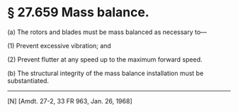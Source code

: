 # § 27.659   Mass balance.

(a) The rotors and blades must be mass balanced as necessary to—


(1) Prevent excessive vibration; and 


(2) Prevent flutter at any speed up to the maximum forward speed. 


(b) The structural integrity of the mass balance installation must be substantiated. 



---

[N] [Amdt. 27-2, 33 FR 963, Jan. 26, 1968] 




